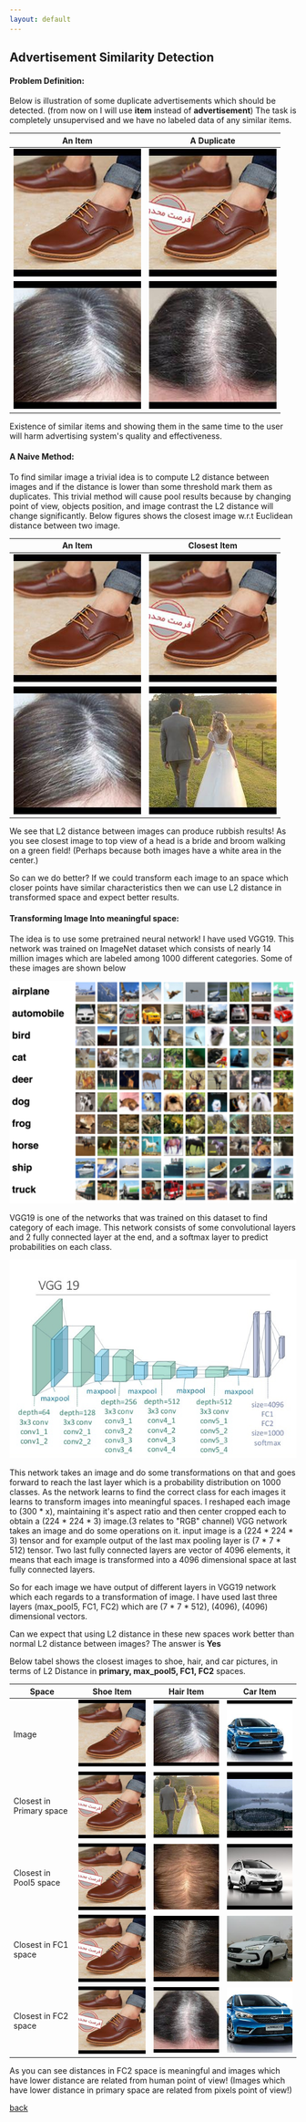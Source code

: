```yaml
---
layout: default
---
```


## Advertisement Similarity Detection

#### Problem Definition: 
Below is illustration of some duplicate advertisements which should be detected. (from now on I will use __item__ instead of __advertisement__)
The task is completely unsupervised and we have no labeled data of any similar items. 

<center>

An Item | A Duplicate
------------ | -------------
![Image of shoe](shoe.jpg) | ![Duplicate image of shoe](shoe_fc2.jpg)
![Image of hair](hair.jpg) | ![Duplicate Image of hair](hair_fc2.jpg)

</center>

Existence of similar items and showing them in the
same time to the user will harm advertising system's quality and
effectiveness.

#### A Naive Method:
To find similar image a trivial idea is to compute
L2 distance between images and if the distance is lower than
some threshold mark them as duplicates. This trivial method will cause
pool results because by changing point of view, objects position, and image contrast
the L2 distance will change significantly.
Below figures shows the closest image w.r.t Euclidean distance between two image.

<center>

An Item | Closest Item
------------ | -------------
![Image of shoe](shoe.jpg) | ![closest image to shoe](shoe_fc2.jpg)
![Image of hair](hair.jpg) | ![closest image to hair](hair_primary.jpg)

</center>

We see that L2 distance between images can produce rubbish results!
As you see closest image to top view of a head is a bride and broom
walking on a green field! (Perhaps because both images have a white area in the center.)

So can we do better? If we could transform each image to an space which closer points 
have similar characteristics then we can use L2 distance in transformed space and expect
better results.

#### Transforming Image Into meaningful space:
The idea is to use some pretrained neural network! I have used VGG19.
This network was trained on ImageNet dataset which consists of nearly 14 million images
which are labeled among 1000 different categories.
Some of these images are shown below

<center>

![Imagenet dataset](ImageNet.png)

</center>

VGG19 is one of the networks that was trained on this dataset to find category of 
each image. This network consists of some convolutional layers and 2 fully connected 
layer at the end, and a softmax layer to predict probabilities on each class. 

<center>

![vgg19 network](vgg19.jpg)

</center>

This network takes an image and do some transformations on that and goes forward to
reach the last layer which is a probability distribution on 1000 classes. As the
network learns to find the correct class for each images it learns to transform 
images into meaningful spaces. I reshaped each image to (300 * x), maintaining it's aspect
ratio and then center cropped each to obtain a (224 * 224 * 3) image.(3 relates to "RGB" channel)
VGG network takes an image and do some operations on it. input image is a (224 * 224 * 3)
tensor and for example output of the last max pooling layer is (7 * 7 * 512) tensor.
Two last fully connected layers are vector of 4096 elements, it means that each image
is transformed into a 4096 dimensional space at last fully connected layers.

So for each image we have output of different layers in VGG19 network which each regards
to a transformation of image. I have used last three layers (max_pool5, FC1, FC2) which are
(7 * 7 * 512), (4096), (4096) dimensional vectors.

Can we expect that using L2 distance in these new spaces work better than normal L2 distance
between images? The answer is __Yes__

Below tabel shows the closest images to shoe, hair, and car pictures, in terms of L2 Distance in
__primary, max_pool5, FC1, FC2__ spaces.

<center>

Space | Shoe Item | Hair Item |  Car Item
------------ | ------------ | ------------- | -------------
Image | ![Image of shoe](shoe.jpg) | ![Image of hair](hair.jpg) | ![Image of car](car.jpg)
Closest in Primary space | ![closest to shoe in primary space](shoe_fc2.jpg) | ![closest to hair in primary space](hair_primary.jpg) | ![closest to car in primary space](car_primary.jpg)
Closest in Pool5 space| ![closest to shoe in Max_pool5 space](shoe_fc2.jpg) | ![closest image to hair in Max_pool5 space](hair_pool5.jpg) | ![closest image to hair in Max_pool5 space](car_pool5.jpg)
Closest in FC1 space| ![closest to shoe in FC1 space](shoe_fc2.jpg) | ![closest image to hair in FC1 space](hair_fc1.jpg) |  ![closest image to hair in FC1 space](car_fc1.jpg)
Closest in FC2 space| ![closest to shoe in FC2 space](shoe_fc2.jpg) | ![closest image to hair in FC2 space](hair_fc2.jpg) | ![closest image to hair in FC2 space](car_fc2.jpg)

</center>

As you can see distances in FC2 space is meaningful and images which have lower distance 
are related from human point of view! (Images which have lower distance in primary space
are related from pixels point of view!)

[back](./)
